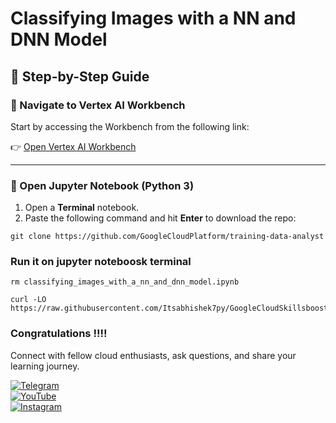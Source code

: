 # Classifying Images with a NN and DNN Model


## 🚀 Step-by-Step Guide

### 🔗 Navigate to **Vertex AI Workbench**
Start by accessing the Workbench from the following link:

👉 [Open Vertex AI Workbench](https://console.cloud.google.com/vertex-ai/workbench/instances?)

---

### 📘 Open Jupyter Notebook (Python 3)

1. Open a **Terminal** notebook.
2. Paste the following command and hit  **Enter** to download the repo:
```
git clone https://github.com/GoogleCloudPlatform/training-data-analyst
```

### Run it on jupyter noteboosk terminal

```
rm classifying_images_with_a_nn_and_dnn_model.ipynb

curl -LO https://raw.githubusercontent.com/Itsabhishek7py/GoogleCloudSkillsboost/refs/heads/main/Classifying%20Images%20with%20a%20NN%20and%20DNN%20Model/classifying_images_with_a_nn_and_dnn_model.ipynb
```


### Congratulations !!!!

Connect with fellow cloud enthusiasts, ask questions, and share your learning journey.  

[![Telegram](https://img.shields.io/badge/Telegram_Group-2CA5E0?style=for-the-badge&logo=telegram&logoColor=white)](https://t.me/+gBcgRTlZLyM4OGI1)  
[![YouTube](https://img.shields.io/badge/Subscribe-FF0000?style=for-the-badge&logo=youtube&logoColor=white)](https://www.youtube.com/@drabhishek.5460?sub_confirmation=1)  
[![Instagram](https://img.shields.io/badge/Follow-%23E4405F?style=for-the-badge&logo=instagram&logoColor=white)](https://www.instagram.com/drabhishek.5460/) 
